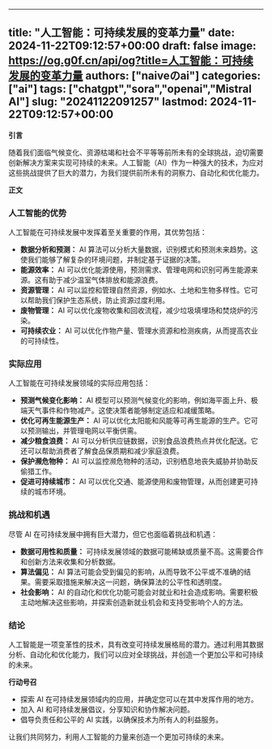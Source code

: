 
---
title: "人工智能：可持续发展的变革力量"
date: 2024-11-22T09:12:57+00:00
draft: false
image: https://og.g0f.cn/api/og?title=人工智能：可持续发展的变革力量
authors: ["naiveのai"]
categories: ["ai"]
tags: ["chatgpt","sora","openai","Mistral AI"]
slug: "20241122091257"
lastmod: 2024-11-22T09:12:57+00:00
---
**引言**

随着我们面临气候变化、资源枯竭和社会不平等等前所未有的全球挑战，迫切需要创新解决方案来实现可持续的未来。人工智能（AI）作为一种强大的技术，为应对这些挑战提供了巨大的潜力，为我们提供前所未有的洞察力、自动化和优化能力。

**正文**

### 人工智能的优势

人工智能在可持续发展中发挥着至关重要的作用，其优势包括：

- **数据分析和预测：** AI 算法可以分析大量数据，识别模式和预测未来趋势。这使我们能够了解复杂的环境问题，并制定基于证据的决策。
- **能源效率：** AI 可以优化能源使用，预测需求、管理电网和识别可再生能源来源。这有助于减少温室气体排放和能源浪费。
- **资源管理：** AI 可以监控和管理自然资源，例如水、土地和生物多样性。它可以帮助我们保护生态系统，防止资源过度利用。
- **废物管理：** AI 可以优化废物收集和回收流程，减少垃圾填埋场和焚烧炉的污染。
- **可持续农业：** AI 可以优化作物产量、管理水资源和检测疾病，从而提高农业的可持续性。

### 实际应用

人工智能在可持续发展领域的实际应用包括：

- **预测气候变化影响：** AI 模型可以预测气候变化的影响，例如海平面上升、极端天气事件和作物减产。这使决策者能够制定适应和减缓策略。
- **优化可再生能源生产：** AI 可以优化太阳能和风能等可再生能源的生产。它可以预测输出，并管理电网以平衡供需。
- **减少粮食浪费：** AI 可以分析供应链数据，识别食品浪费热点并优化配送。它还可以帮助消费者了解食品保质期和减少家庭浪费。
- **保护濒危物种：** AI 可以监控濒危物种的活动，识别栖息地丧失威胁并协助反偷猎工作。
- **促进可持续城市：** AI 可以优化交通、能源使用和废物管理，从而创建更可持续的城市环境。

### 挑战和机遇

尽管 AI 在可持续发展中拥有巨大潜力，但它也面临着挑战和机遇：

- **数据可用性和质量：** 可持续发展领域的数据可能稀缺或质量不高。这需要合作和创新方法来收集和分析数据。
- **算法偏见：** AI 算法可能会受到偏见的影响，从而导致不公平或不准确的结果。需要采取措施来解决这一问题，确保算法的公平性和透明度。
- **社会影响：** AI 的自动化和优化功能可能会对就业和社会造成影响。需要积极主动地解决这些影响，并探索创造新就业机会和支持受影响个人的方法。

### 结论

人工智能是一项变革性的技术，具有改变可持续发展格局的潜力。通过利用其数据分析、自动化和优化能力，我们可以应对全球挑战，并创造一个更加公平和可持续的未来。

**行动号召**

* 探索 AI 在可持续发展领域内的应用，并确定您可以在其中发挥作用的地方。
* 加入 AI 和可持续发展倡议，分享知识和协作解决问题。
* 倡导负责任和公平的 AI 实践，以确保技术为所有人的利益服务。

让我们共同努力，利用人工智能的力量来创造一个更加可持续的未来。